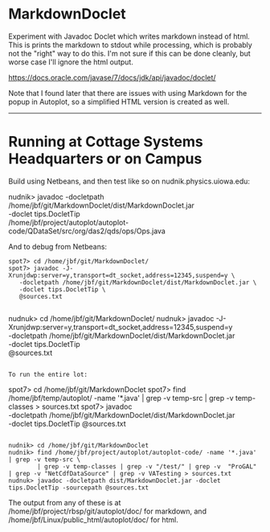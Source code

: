# MarkdownDoclet
Experiment with Javadoc Doclet which writes markdown instead of html.  This is 
prints the markdown to stdout while processing, which is probably not the "right"
way to do this.  I'm not sure if this can be done cleanly, but worse case I'll 
ignore the html output.

https://docs.oracle.com/javase/7/docs/jdk/api/javadoc/doclet/

Note that I found later that there are issues with using Markdown for the 
popup in Autoplot, so a simplified HTML version is created as well.

<hr>

# Running at Cottage Systems Headquarters or on Campus

Build using Netbeans, and then test like so on nudnik.physics.uiowa.edu:

nudnik> javadoc -docletpath /home/jbf/git/MarkdownDoclet/dist/MarkdownDoclet.jar \
   -doclet tips.DocletTip \
   /home/jbf/project/autoplot/autoplot-code/QDataSet/src/org/das2/qds/ops/Ops.java

And to debug from Netbeans:
~~~~~
spot7> cd /home/jbf/git/MarkdownDoclet/ 
spot7> javadoc -J-Xrunjdwp:server=y,transport=dt_socket,address=12345,suspend=y \
   -docletpath /home/jbf/git/MarkdownDoclet/dist/MarkdownDoclet.jar \
   -doclet tips.DocletTip \
   @sources.txt
~~~~~
~~~~~

~~~~~
nudnuk> cd /home/jbf/git/MarkdownDoclet/
nudnuk> javadoc -J-Xrunjdwp:server=y,transport=dt_socket,address=12345,suspend=y \
   -docletpath /home/jbf/git/MarkdownDoclet/dist/MarkdownDoclet.jar \
   -doclet tips.DocletTip \
   @sources.txt
~~~~~

To run the entire lot:
~~~~~
spot7> cd /home/jbf/git/MarkdownDoclet
spot7> find /home/jbf/temp/autoplot/ -name '*.java' | grep -v temp-src | grep -v temp-classes > sources.txt
spot7> javadoc \
   -docletpath /home/jbf/git/MarkdownDoclet/dist/MarkdownDoclet.jar \
   -doclet tips.DocletTip @sources.txt
~~~~~

~~~~~

~~~~~
nudnik> cd /home/jbf/git/MarkdownDoclet
nudnik> find /home/jbf/project/autoplot/autoplot-code/ -name '*.java' | grep -v temp-src \
        | grep -v temp-classes | grep -v "/test/" | grep -v  "ProGAL" | grep -v "NetCdfDataSource" | grep -v VATesting > sources.txt
nudnuk> javadoc -docletpath dist/MarkdownDoclet.jar -doclet tips.DocletTip -sourcepath @sources.txt
~~~~~

The output from any of these is at     <br>
/home/jbf/project/rbsp/git/autoplot/doc/ for markdown, and <br>
/home/jbf/Linux/public_html/autoplot/doc/ for html.

